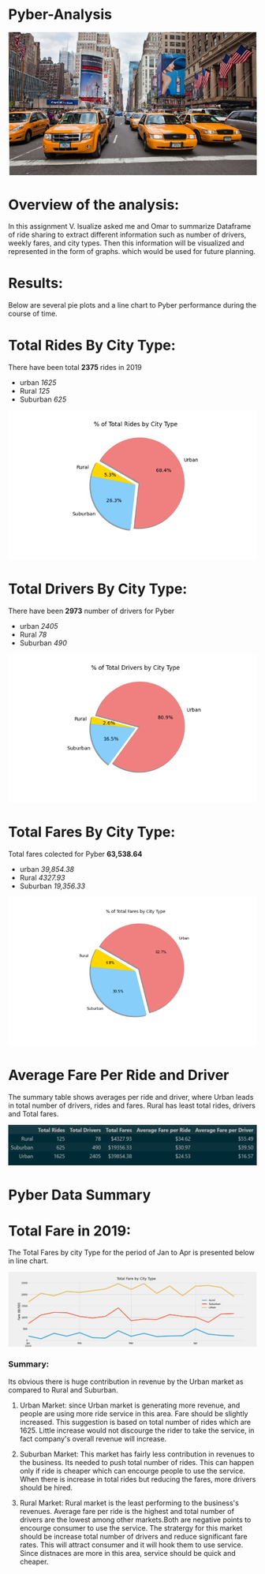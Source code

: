 # Pyber-Analysis

![git-hub](https://github.com/MonaElahi/Pyber-Analysis/blob/408a0c5aff14bacb27226b30bb40137bac9faa26/NYC%202.jpg)

# Overview of the analysis:
In this assignment V. lsualize asked me and Omar to summarize Dataframe of ride sharing to extract 
different information such as number of drivers, weekly fares, and  city types. Then this information will be visualized and 
represented in the form of graphs. which would be used for future planning. 

# Results:

Below are several pie plots and a line chart to Pyber performance during the course of time.

# Total Rides By City Type:
There have been total **2375** rides in 2019

* urban _1625_ 
* Rural _125_
* Suburban _625_

![git-hub](https://github.com/MonaElahi/Pyber-Analysis/blob/516f972cb87facd84263fc73a576ba71183ea186/analysis/Fig6.png)

# Total Drivers By City Type:
There have been **2973** number of drivers for Pyber

* urban _2405_
* Rural _78_
* Suburban _490_

![git-hub](https://github.com/MonaElahi/Pyber-Analysis/blob/516f972cb87facd84263fc73a576ba71183ea186/analysis/Fig7.png)

# Total Fares By City Type:
Total fares colected for Pyber **63,538.64**

* urban _39,854.38_
* Rural _4327.93_
* Suburban _19,356.33_

![git-hub](https://github.com/MonaElahi/Pyber-Analysis/blob/516f972cb87facd84263fc73a576ba71183ea186/analysis/Fig5.png)

# Average Fare Per Ride and Driver

The summary table shows averages per ride and driver, 
where Urban leads in total number of drivers, rides and fares.
Rural has least total rides, drivers and Total fares.

![git-hub](https://github.com/MonaElahi/Pyber-Analysis/blob/516f972cb87facd84263fc73a576ba71183ea186/analysis/Average%20Fare%20Per%20Ride%20&%20Driver.PNG)



# Pyber Data Summary
# Total Fare in 2019:
The Total Fares by city Type for the period of Jan to Apr is presented below in line chart.

![git-hub](https://github.com/MonaElahi/Pyber-Analysis/blob/dcb68331eb937d8a3c51823cf434cceabb9d412a/PyBer_fare_summary.png)





### Summary:

Its obvious there is huge contribution in revenue by the Urban market as compared to Rural and Suburban.



1. Urban Market:
since Urban market is generating more revenue, and people are using more ride service in this area.
Fare should be slightly increased. This suggestion is based on total number of rides which are 1625.
Little increase would not discourge the rider to take the service, in fact company's overall revenue will increase.

2. Suburban Market:
This market has fairly less contribution in revenues to the business. Its needed to push total number of rides.
This can happen only if ride is cheaper which can encourge people to use the service. When there is increase in 
total rides but reducing the fares, more drivers should be hired.

3. Rural Market:
Rural market is the least performing to the business's revenues. Average fare per ride is the highest and
total number of drivers are the lowest among other markets.Both are negative points to encourge consumer to use the service. 
The stratergy for this market should be increase total number of drivers and reduce significant fare rates.
This will attract consumer and it will hook them to use service. Since distnaces are more in this area, 
service should be quick and cheaper. 

